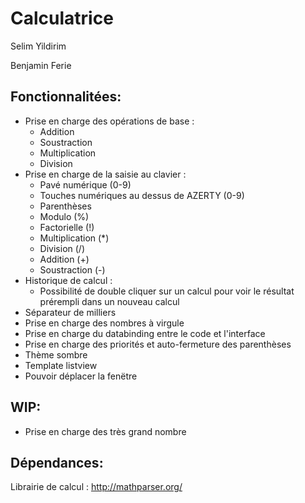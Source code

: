 # Calculatrice

Selim Yildirim

Benjamin Ferie


## Fonctionnalitées: 

- Prise en charge des opérations de base :
  - Addition
  - Soustraction
  - Multiplication
  - Division
- Prise en charge de la saisie au clavier :
  - Pavé numérique (0-9)
  - Touches numériques au dessus de AZERTY (0-9)
  - Parenthèses
  - Modulo (%)
  - Factorielle (!)
  - Multiplication (*)
  - Division (/)
  - Addition (+)
  - Soustraction (-)
- Historique de calcul :
  - Possibilité de double cliquer sur un calcul pour voir le résultat prérempli dans un nouveau calcul
- Séparateur de milliers
- Prise en charge des nombres à virgule
- Prise en charge du databinding entre le code et l'interface
- Prise en charge des priorités et auto-fermeture des parenthèses
- Thème sombre
- Template listview
- Pouvoir déplacer la fenëtre

## WIP:
- Prise en charge des très grand nombre 

## Dépendances:

Librairie de calcul : http://mathparser.org/
